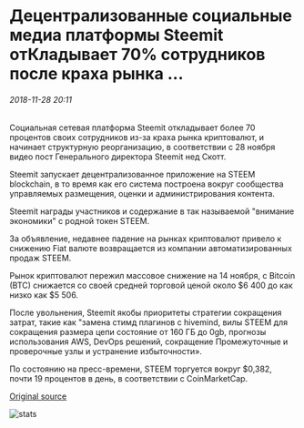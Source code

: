 # Децентрализованные социальные медиа платформы Steemit отКладывает 70% сотрудников после краха рынка ...

###### 2018-11-28 20:11

Социальная сетевая платформа Steemit откладывает более 70 процентов своих сотрудников из-за краха рынка криптовалют, и начинает структурную реорганизацию, в соответствии с 28 ноября видео пост Генерального директора Steemit нед Скотт.

Steemit запускает децентрализованное приложение на STEEM blockchain, в то время как его система построена вокруг сообщества управляемых размещения, оценки и администрирования контента.

Steemit награды участников и содержание в так называемой "внимание экономики" с родной токен STEEM.

За объявление, недавнее падение на рынках криптовалют привело к снижению Fiat валюте возвращается из компании автоматизированных продаж STEEM.

Рынок криптовалют пережил массовое снижение на 14 ноября, с Bitcoin (BTC) снижается со своей средней торговой ценой около $6 400 до как низко как $5 506.

После увольнения, Steemit якобы приоритеты стратегии сокращения затрат, такие как "замена стимд плагинов с hivemind, вилы STEEM для сокращения размера цепи состояние от 160 ГБ до 0gb, прогнозы использования AWS, DevOps решений, сокращение Промежуточные и проверочные узлы и устранение избыточности».

По состоянию на пресс-времени, STEEM торгуется вокруг $0,382, почти 19 процентов в день, в соответствии с CoinMarketCap.

[Original source](https://cointelegraph.com/news/decentralized-social-media-platform-steemit-lays-off-70-of-staff-following-market-crash)

![stats](https://c.statcounter.com/11760860/0/a89fa40b/1/ "stats")